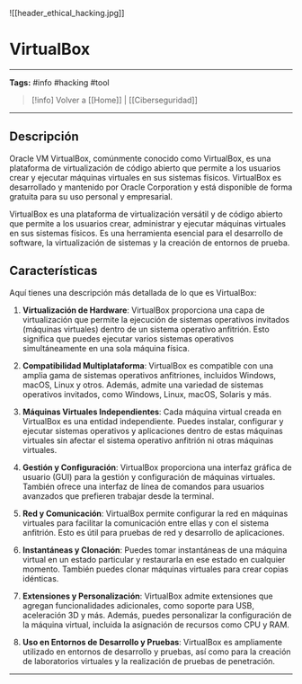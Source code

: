 ![[header_ethical_hacking.jpg]]
# VirtualBox
---
**Tags:** #info #hacking #tool 

> [!info] Volver a [[Home]] | [[Ciberseguridad]] 

---
## Descripción

Oracle VM VirtualBox, comúnmente conocido como VirtualBox, es una plataforma de virtualización de código abierto que permite a los usuarios crear y ejecutar máquinas virtuales en sus sistemas físicos. VirtualBox es desarrollado y mantenido por Oracle Corporation y está disponible de forma gratuita para su uso personal y empresarial. 

VirtualBox es una plataforma de virtualización versátil y de código abierto que permite a los usuarios crear, administrar y ejecutar máquinas virtuales en sus sistemas físicos. Es una herramienta esencial para el desarrollo de software, la virtualización de sistemas y la creación de entornos de prueba.

## Características

Aquí tienes una descripción más detallada de lo que es VirtualBox:

1. **Virtualización de Hardware**: VirtualBox proporciona una capa de virtualización que permite la ejecución de sistemas operativos invitados (máquinas virtuales) dentro de un sistema operativo anfitrión. Esto significa que puedes ejecutar varios sistemas operativos simultáneamente en una sola máquina física.

2. **Compatibilidad Multiplataforma**: VirtualBox es compatible con una amplia gama de sistemas operativos anfitriones, incluidos Windows, macOS, Linux y otros. Además, admite una variedad de sistemas operativos invitados, como Windows, Linux, macOS, Solaris y más.

3. **Máquinas Virtuales Independientes**: Cada máquina virtual creada en VirtualBox es una entidad independiente. Puedes instalar, configurar y ejecutar sistemas operativos y aplicaciones dentro de estas máquinas virtuales sin afectar el sistema operativo anfitrión ni otras máquinas virtuales.

4. **Gestión y Configuración**: VirtualBox proporciona una interfaz gráfica de usuario (GUI) para la gestión y configuración de máquinas virtuales. También ofrece una interfaz de línea de comandos para usuarios avanzados que prefieren trabajar desde la terminal.

5. **Red y Comunicación**: VirtualBox permite configurar la red en máquinas virtuales para facilitar la comunicación entre ellas y con el sistema anfitrión. Esto es útil para pruebas de red y desarrollo de aplicaciones.

6. **Instantáneas y Clonación**: Puedes tomar instantáneas de una máquina virtual en un estado particular y restaurarla en ese estado en cualquier momento. También puedes clonar máquinas virtuales para crear copias idénticas.

7. **Extensiones y Personalización**: VirtualBox admite extensiones que agregan funcionalidades adicionales, como soporte para USB, aceleración 3D y más. Además, puedes personalizar la configuración de la máquina virtual, incluida la asignación de recursos como CPU y RAM.

8. **Uso en Entornos de Desarrollo y Pruebas**: VirtualBox es ampliamente utilizado en entornos de desarrollo y pruebas, así como para la creación de laboratorios virtuales y la realización de pruebas de penetración.

---